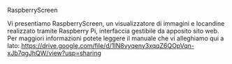RaspberryScreen

Vi presentiamo RaspberryScreen, un visualizzatore di immagini e locandine realizzato tramite Raspberry Pi, interfaccia gestibile da apposito sito web.
Per maggiori informazioni potete leggere il manuale che vi alleghiamo qui a lato: https://drive.google.com/file/d/1IN8vyqeny3xqqZ6QOpVqn-xJb7qgJhQW/view?usp=sharing